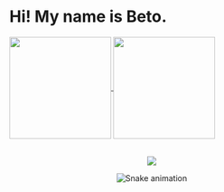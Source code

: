 <h1> Hi! My name is Beto. </h1>

<div>
  <a href="https://github.com/betosouza">
  <img height="180em"   align="center" src="https://github-readme-stats.vercel.app/api?username=betosouza&show_icons=true&theme=dark&include_all_commits=true&count_private=true"/>
  <img height="180em"  align="center" src="https://github-readme-stats.vercel.app/api/top-langs/?username=betosouza&&layout=compact&hide=shell&theme=dark"/>

</div>
 <br>
<div  align="center"> 

  <a href="https://www.linkedin.com/in/ellen-maria-da-silva-caldas-4824b01a7/" target="_blank"><img src="https://img.shields.io/badge/-LinkedIn-%230077B5?style=for-the-badge&logo=linkedin&logoColor=white" target="_blank"></a> 
 
  ![Snake animation](https://github.com/betosouza/blob/output/github-contribution-grid-snake.svg)
 
</div>
 
